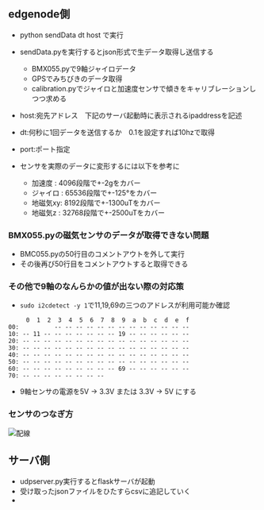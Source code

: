 ## edgenode側
- python sendData dt host で実行 
- sendData.pyを実行するとjson形式で生データ取得し送信する
  - BMX055.pyで9軸ジャイロデータ
  - GPSでみちびきのデータ取得
  - calibration.pyでジャイロと加速度センサで傾きをキャリブレーションしつつ求める
- host:宛先アドレス　下記のサーバ起動時に表示されるipaddressを記述
- dt:何秒に1回データを送信するか　0.1を設定すれば10hzで取得
- port:ポート指定

- センサを実際のデータに変形するには以下を参考に
  - 加速度    : 4096段階で+-2gをカバー
  - ジャイロ : 65536段階で+-125°をカバー
  - 地磁気xy: 8192段階で+-1300uTをカバー
  - 地磁気z  : 32768段階で+-2500uTをカバー

### BMX055.pyの磁気センサのデータが取得できない問題
- BMC055.pyの50行目のコメントアウトを外して実行
- その後再び50行目をコメントアウトすると取得できる

### その他で9軸のなんらかの値が出ない際の対応策
- `sudo i2cdetect -y 1`で11,19,69の三つのアドレスが利用可能か確認
```
     0  1  2  3  4  5  6  7  8  9  a  b  c  d  e  f
00:          -- -- -- -- -- -- -- -- -- -- -- -- -- 
10: -- 11 -- -- -- -- -- -- -- 19 -- -- -- -- -- -- 
20: -- -- -- -- -- -- -- -- -- -- -- -- -- -- -- -- 
30: -- -- -- -- -- -- -- -- -- -- -- -- -- -- -- -- 
40: -- -- -- -- -- -- -- -- -- -- -- -- -- -- -- -- 
50: -- -- -- -- -- -- -- -- -- -- -- -- -- -- -- -- 
60: -- -- -- -- -- -- -- -- -- 69 -- -- -- -- -- -- 
70: -- -- -- -- -- -- -- --   
```
- 9軸センサの電源を5V -> 3.3V または 3.3V -> 5V にする

### センサのつなぎ方
![配線](https://user-images.githubusercontent.com/18510099/44737522-32dca880-ab2d-11e8-9b2e-835aa9d01113.png "配線")



## サーバ側
- udpserver.py実行するとflaskサーバが起動
- 受け取ったjsonファイルをひたすらcsvに追記していく
- 
